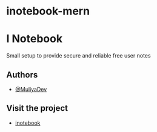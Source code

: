 # inotebook-mern

# I Notebook

Small setup to provide secure and reliable free user notes


## Authors

- [@MuliyaDev](https://github.com/Devmuliya16)

## Visit the project

- [inotebook](https://i-notebook-v1.herokuapp.com/)
